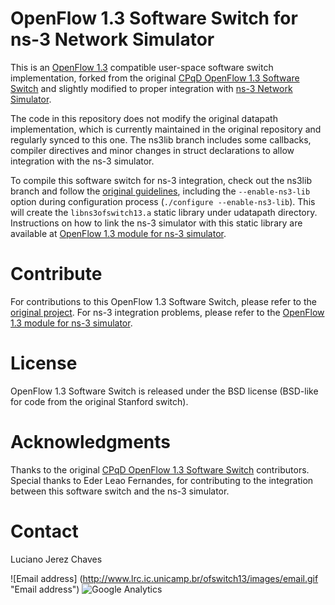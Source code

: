 # OpenFlow 1.3 Software Switch for ns-3 Network Simulator

This is an [OpenFlow 1.3][ofp13] compatible user-space software switch implementation, forked from the original [CPqD OpenFlow 1.3 Software Switch][cpqdofs13] and slightly modified to proper integration with [ns-3 Network Simulator][ns-3].

The code in this repository does not modify the original datapath implementation, which is currently maintained in the original repository and regularly synced to this one. The ns3lib branch includes some callbacks, compiler directives and minor changes in struct declarations to allow integration with the ns-3 simulator.

To compile this software switch for ns-3 integration, check out the ns3lib branch and follow the [original guidelines][compile], including the `--enable-ns3-lib` option during configuration process (`./configure --enable-ns3-lib`). This will create the `libns3ofswitch13.a` static library under udatapath directory. Instructions on how to link the ns-3 simulator with this static library are available at [OpenFlow 1.3 module for ns-3 simulator][ofswitch13].

# Contribute
For contributions to this OpenFlow 1.3 Software Switch, please refer to the [original project][cpqdofs13]. For ns-3 integration problems, please refer to the [OpenFlow 1.3 module for ns-3 simulator][ofswitch13].

# License
OpenFlow 1.3 Software Switch is released under the BSD license (BSD-like for code from the original Stanford switch).

# Acknowledgments
Thanks to the original [CPqD OpenFlow 1.3 Software Switch][cpqdofs13] contributors. Special thanks to Eder Leao Fernandes, for contributing to the integration between this software switch and the ns-3 simulator.

# Contact
Luciano Jerez Chaves

![Email address] (http://www.lrc.ic.unicamp.br/ofswitch13/images/email.gif "Email address")
![Google Analytics](https://ga-beacon.appspot.com/UA-12913294-2/ljerezchaves/ofsoftswitch13?pixel "")

[ofp13]: https://www.opennetworking.org/images/stories/downloads/specification/openflow-spec-v1.3.0.pdf
[cpqdofs13]: https://github.com/CPqD/ofsoftswitch13
[ns-3]: https://www.nsnam.org
[compile]: https://github.com/CPqD/ofsoftswitch13/blob/master/README.md
[ofswitch13]: https://bitbucket.org/ljerezchaves/ofswitch13-module

